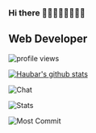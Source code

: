 ### Hi there 👋👋👋👋👋👋👋👋

## Web Developer 


![profile views](https://komarev.com/ghpvc/?username=haubar&color=blueviolet)


[![Haubar's github stats](https://github-readme-stats.vercel.app/api?username=haubar&theme=react&show_icons=true)](https://github.com/anuraghazra/github-readme-stats)

![Chat](http://github-profile-summary-cards.vercel.app/api/cards/profile-details?username=haubar&theme=github_dark)

![Stats](https://github-profile-summary-cards.vercel.app/api/cards/stats?username=haubar&theme=react&show_icons=true)

![Most Commit](https://github-profile-summary-cards.vercel.app/api/cards/most-commit-language?username=haubar&theme=github_dark)



<!--
**haubar/haubar** is a ✨ _special_ ✨ repository because its `README.md` (this file) appears on your GitHub profile.

Here are some ideas to get you started:

- 🔭 I’m currently working on ...
- 🌱 I’m currently learning ...
- 👯 I’m looking to collaborate on ...
- 🤔 I’m looking for help with ...
- 💬 Ask me about ...
- 📫 How to reach me: ...
- 😄 Pronouns: ...
- ⚡ Fun fact: ...
-->
